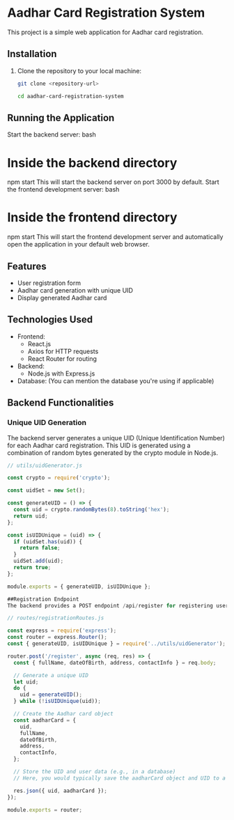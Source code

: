 # Aadhar Card Registration System

This project is a simple web application for Aadhar card registration.

## Installation

1. Clone the repository to your local machine:

   ```bash
   git clone <repository-url>

   cd aadhar-card-registration-system

## Running the Application
Start the backend server:
bash

# Inside the backend directory
npm start
This will start the backend server on port 3000 by default.
Start the frontend development server:
bash

# Inside the frontend directory
npm start
This will start the frontend development server and automatically open the application in your default web browser.

## Features

- User registration form
- Aadhar card generation with unique UID
- Display generated Aadhar card

## Technologies Used

- Frontend:
  - React.js
  - Axios for HTTP requests
  - React Router for routing
- Backend:
  - Node.js with Express.js
- Database: (You can mention the database you're using if applicable)

## Backend Functionalities

### Unique UID Generation

The backend server generates a unique UID (Unique Identification Number) for each Aadhar card registration. This UID is generated using a combination of random bytes generated by the crypto module in Node.js.

```javascript
// utils/uidGenerator.js

const crypto = require('crypto');

const uidSet = new Set();

const generateUID = () => {
  const uid = crypto.randomBytes(8).toString('hex');
  return uid;
};

const isUIDUnique = (uid) => {
  if (uidSet.has(uid)) {
    return false;
  }
  uidSet.add(uid);
  return true;
};

module.exports = { generateUID, isUIDUnique };

##Registration Endpoint
The backend provides a POST endpoint /api/register for registering users and generating Aadhar cards. When a user submits their details through the registration form, the backend generates a unique UID, creates an Aadhar card object with the user's details, and sends back the UID and Aadhar card as a response.

// routes/registrationRoutes.js

const express = require('express');
const router = express.Router();
const { generateUID, isUIDUnique } = require('../utils/uidGenerator');

router.post('/register', async (req, res) => {
  const { fullName, dateOfBirth, address, contactInfo } = req.body;

  // Generate a unique UID
  let uid;
  do {
    uid = generateUID();
  } while (!isUIDUnique(uid));

  // Create the Aadhar card object
  const aadharCard = {
    uid,
    fullName,
    dateOfBirth,
    address,
    contactInfo,
  };

  // Store the UID and user data (e.g., in a database)
  // Here, you would typically save the aadharCard object and UID to a database

  res.json({ uid, aadharCard });
});

module.exports = router;

